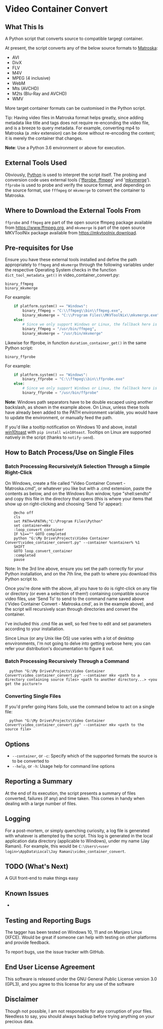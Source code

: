 # Video Container Convert

## What This Is
A Python script that converts source to compatible targegt container.

At present, the script converts any of the below source formats to [Matroska](https://en.wikipedia.org/wiki/Matroska):
* AVI
* DivX
* FLV
* M4V
* MPEG (4 inclusive)
* WebM
* Mts (AVCHD)
* M2ts (Blu-Ray and AVCHD)
* WMV

More target container formats can be customised in the Python script.

Tip: Having video files in Matroska format helps greatly, since adding metadata like title and tags does not require re-enconding the video file, and is a breeze to query metadata. For example, converting mp4 to Matroska (a .mkv extension) can be done without re-encoding the content; it is merely the container that changes.

**Note**: Use a Python 3.6 environment or above for execution.

## External Tools Used
Obviously, [Python](https://www.python.org) is used to interpret the script itself. The probing and conversion code uses external tools ('[ffprobe, ffmpeg](https://www.ffmpeg.org/)' and '[mkvmerge](https://mkvtoolnix.download/)'). `ffprobe` is used to probe and verify the source format, and depending on the source format, use `fffmpeg` or `mkvmerge` to convert the container to Matroska.

## Where to Download the External Tools From
`ffprobe` and `ffmpeg` are part of the open source ffmpeg package available from https://www.ffmpeg.org, and `mkvmerge` is part of the open source MKVToolNix package available from https://mkvtoolnix.download.

## Pre-requisites for Use
Ensure you have these external tools installed and define the path appropriately to `ffmpeg` and `mkvmerge` through the following variables under the respective Operating System checks in the function `dict_tool_metadata_get()` in video_container_convert.py:

```
binary_ffmpeg
binary_mkvmerge
```

For example:
```python
	if platform.system() == "Windows":
		binary_ffmpeg = "C:\\ffmpeg\\bin\\ffmpeg.exe",
		binary_mkvmerge = "C:\\Program Files\\MKVToolNix\\mkvmerge.exe"
	else:
		# Since we only support Windows or Linux, the fallback here is obvious
		binary_ffmpeg = "/usr/bin/ffmpeg",
		binary_mkvmerge = "/usr/bin/mkvmerge"
```

Likewise for ffprobe, in function `duration_container_get()` in the same Python script:

```
binary_ffprobe
```

For example:
```python
	if platform.system() == "Windows":
		binary_ffprobe = "C:\\ffmpeg\\bin\\ffprobe.exe"
	else:
		# Since we only support Windows or Linux, the fallback here is obvious
		binary_ffprobe = "/usr/bin/ffprobe"
```
**Note**: Windows path separators have to be double escaped using another backslash, as shown in the example above. On Linux, unless these tools have already been added to the PATH environment variable, you would have to update the environment, or manually feed the path.

If you'd like a tooltip notification on Windows 10 and above, install [win10toast](https://pypi.org/project/win10toast/) with `pip install win10toast`. Tooltips on Linux are supported natively in the script (thanks to `notify-send`).

## How to Batch Process/Use on Single Files
### Batch Processing Recursively/A Selection Through a Simple Right-Click
  On Windows, create a file called "Video Container Convert - Matroska.cmd", or whatever you like but with a .cmd extension, paste the contents as below, and on the Windows Run window, type "shell:sendto" and copy this file in the directory that opens (this is where your items that show up on right-clicking and choosing 'Send To' appear):
```batch
	@echo off
	cls
	set PATH=%PATH%;"C:\Program Files\Python"
	set container=mkv
	:loop_convert_container
	IF %1=="" GOTO completed
	python "G:\My Drive\Projects\Video Container Convert\video_container_convert.py" --container %container% %1
	SHIFT
	GOTO loop_convert_container
	:completed
	pause
```
  Note: In the 3rd line above, ensure you set the path correctly for your Python installation, and on the 7th line, the path to where you download this Python script to.

  Once you're done with the above, all you have to do is right-click on any file or directory (or even a selection of them!) containing compatible source video files, use 'Send To' to send to the command name saved above ('Video Container Convert - Matroska.cmd', as in the example above), and the script will recursively scan through directories and convert the container.
  
  I've included this .cmd file as well, so feel free to edit and set parameters according to your installation.

  Since Linux (or any Unix like OS) use varies with a lot of desktop envvironments, I'm not going to delve into getting verbose here; you can refer your distribution's documentation to figure it out.

### Batch Processing Recursively Through a Command
```
  python "G:\My Drive\Projects\Video Container Convert\video_container_convert.py" --container mkv <path to a directory containing source files> <path to another directory...> <you get the picture!>
```
### Converting Single Files
  If you'd prefer going Hans Solo, use the command below to act on a single file:
```
  python "G:\My Drive\Projects\Video Container Convert\video_container_convert.py" --container mkv <path to the source file>
```
## Options
* `--container`, or `-c`: Specify which of the supported formats the source is to be converted to
* `--help`, or `-h`: Usage help for command line options

## Reporting a Summary
At the end of its execution, the script presents a summary of files converted, failures (if any) and time taken. This comes in handy when dealing with a large number of files.

## Logging
For a post-mortem, or simply quenching curiosity, a log file is generated with whatever is attempted by the script. This log is generated in the local application data directory (applicable to Windows), under my name (Jay Ramani). For example, this would be `C:\Users\<user login>\AppData\Local\Jay Ramani\video_container_convert`.

## TODO (What's Next)
A GUI front-end to make things easy

## Known Issues
*

## Testing and Reporting Bugs
The tagger has been tested on Windows 10, 11 and on Manjaro Linux (XFCE). Would be great if someone can help with testing on other platforms and provide feedback.

To report bugs, use the issue tracker with GitHub.

## End User License Agreement
This software is released under the GNU General Public License version 3.0 (GPL3), and you agree to this license for any use of the software

## Disclaimer
Though not possible, I am not responsible for any corruption of your files. Needless to say, you should always backup before trying anything on your precious data.

